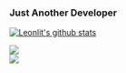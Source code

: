 ### Just Another Developer

[![Leonlit's github stats](https://github-readme-stats.vercel.app/api?username=Leonlit&show_icons=true&theme=tokyonight)](https://github.com/anuraghazra/github-readme-stats)

<a href= "https://github.com/anuraghazra/github-readme-stats"><img src= "https://github-readme-stats.vercel.app/api/top-langs/?username=Leonlit&layout=compact" />
  <br/>
<img src= "https://visitor-badge.laobi.icu/badge?page_id=leonlit.leonlit" />
